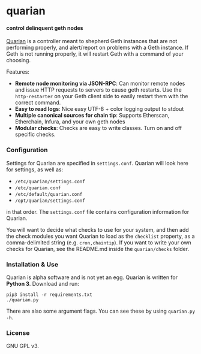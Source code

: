 # quarian
#### control delinquent geth nodes

[Quarian](http://masseffect.wikia.com/wiki/Quarian) is a controller meant to
shepherd Geth instances that are not performing properly, and alert/report on
problems with a Geth instance. If Geth is not running properly, it will
restart Geth with a command of your choosing.

Features:

* **Remote node monitoring via JSON-RPC**: Can monitor remote nodes and issue
  HTTP requests to servers to cause geth restarts. Use the `http-restarter` on
  your Geth client side to easily restart them with the correct command.
* **Easy to read logs**: Nice easy UTF-8 + color logging output to stdout
* **Multiple canonical sources for chain tip**: Supports Etherscan, Etherchain, Infura, and your own geth nodes
* **Modular checks**: Checks are easy to write classes. Turn on and off specific checks.


### Configuration

Settings for Quarian are specified in `settings.conf`. Quarian will look here
for settings, as well as:

* `/etc/quarian/settings.conf`
* `/etc/quarian.conf`
* `/etc/default/quarian.conf`
* `/opt/quarian/settings.conf`

in that order. The `settings.conf` file contains configuration information
for Quarian.

You will want to decide what checks to use for your system, and then add the
check modules you want Quarian to load as the `checklist` property, as a
comma-delimited string (e.g. `cron,chaintip`). If you want to write your own
checks for Quarian, see the README.md inside the `quarian/checks` folder.


### Installation & Use

Quarian is alpha software and is not yet an egg. Quarian is written for **Python 3**. Download and run:

```
pip3 install -r requirements.txt
./quarian.py
```

There are also some argument flags. You can see these by using `quarian.py -h`.


### License

GNU GPL v3.